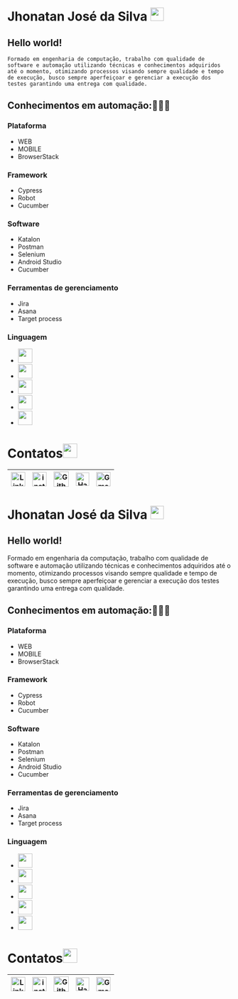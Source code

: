 # Jhonatan José da Silva  <img src="img\MetalSlug.gif" width="30px">

## Hello world!
    Formado em engenharia de computação, trabalho com qualidade de software e automação utilizando técnicas e conhecimentos adquiridos até o momento, otimizando processos visando sempre qualidade e tempo de execução, busco sempre aperfeiçoar e gerenciar a execução dos testes garantindo uma entrega com qualidade.

## Conhecimentos em automação:👨🏾‍💻
### Plataforma
- WEB 
- MOBILE
- BrowserStack
### Framework
- Cypress
- Robot
- Cucumber
### Software
- Katalon
- Postman
- Selenium
- Android Studio
- Cucumber

### Ferramentas de gerenciamento
- Jira
- Asana
- Target process
### Linguagem
- <img src="img\javaLogo.png" height="32px">
- <img src="img\javascriptLogo.png" height="32px">
- <img src="img\rubyLogo.png" height="32px">
- <img src="img\pythonLogo.png" height="32px">
- <img src="img\markdownLogo.png" height="32px">

# Contatos<img src="img\Handshake.gif" height="32px">

| [<img src="img/Linkedin.svg" alt="Linkedin Logo" width="32">](https://www.linkedin.com/in/jjcomputacao/) | [<img src="img/Instagram.svg" alt="instagram logo" width="32">](https://www.instagram.com/bogachola/) | [<img src="img/Github logo.png" alt="Github logo" width="34">](https://github.com/jjcomputacao) | [<img src="img/tinkercadLogo.png" alt="HackerRank Logo" width="30">](https://www.tinkercad.com/users/79TfVc87xBa) | [<img src="img/Gmail.svg" alt="Gmail logo" height="32">](mailto:jjcomputacao@gmail.com)
|:---:|:---:|:---:|:---:|:---:|
# Jhonatan José da Silva <img src="https://user-images.githubusercontent.com/55117744/201367746-4437a003-44c2-4e26-81e8-41e43516c045.gif" width="30px">

## Hello world!
   Formado em engenharia da computação, trabalho com qualidade de software e automação utilizando técnicas e conhecimentos adquiridos até o momento, otimizando processos visando sempre qualidade e tempo de execução, busco sempre aperfeiçoar e gerenciar a execução dos testes garantindo uma entrega com qualidade.

## Conhecimentos em automação:👨🏾‍💻
### Plataforma
- WEB 
- MOBILE
- BrowserStack
### Framework
- Cypress
- Robot
- Cucumber
### Software
- Katalon
- Postman
- Selenium
- Android Studio
- Cucumber

### Ferramentas de gerenciamento
- Jira
- Asana
- Target process
### Linguagem
- <img src="https://user-images.githubusercontent.com/55117744/201371373-3648d22b-6bf1-435f-98d5-c3dae2ecd552.png" height="32px">
- <img src="https://user-images.githubusercontent.com/55117744/201371374-d5dae8f1-ede1-45f4-9f9e-026ea6e1eb86.png" height="32px">
- <img src="https://user-images.githubusercontent.com/55117744/201371371-fc55fb7d-41e1-407a-ba9b-c67fa7c24ae6.png" height="32px">
- <img src="https://user-images.githubusercontent.com/55117744/201371365-57f0acb6-d8b6-446b-91d9-c034d9b9c146.png" height="32px">
- <img src="https://user-images.githubusercontent.com/55117744/201371363-6e909170-3873-4c3c-a1a6-549c3c5c2aa9.png" height="32px">

# Contatos<img src="https://user-images.githubusercontent.com/55117744/201372171-07af2425-33c5-4dec-ac38-deffb796ca0e.gif" height="32px">

| [<img src="https://user-images.githubusercontent.com/55117744/201372528-bc833fa3-067f-4175-9b1d-eedfd982216c.svg" alt="Linkedin Logo" width="32">](https://www.linkedin.com/in/jjcomputacao/) | [<img src="https://user-images.githubusercontent.com/55117744/201372527-8cf279f4-07ec-4701-91cb-4d42f1550f44.svg" alt="instagram logo" width="32">](https://www.instagram.com/bogachola/) | [<img src="https://user-images.githubusercontent.com/55117744/201372540-dd9df2c3-565f-499d-bcb0-30e5ad27b07a.png" alt="Github logo" width="34">](https://github.com/jjcomputacao) | [<img src="https://user-images.githubusercontent.com/55117744/201372533-bcb4850d-7aae-46bd-acea-29a8fbd82e63.png" alt="HackerRank Logo" width="30">](https://www.tinkercad.com/users/79TfVc87xBa) | [<img src="https://user-images.githubusercontent.com/55117744/201372520-bbd33308-c583-4f7b-b4d7-0af440aabcb0.svg" alt="Gmail logo" height="32">](mailto:jjcomputacao@gmail.com)
|:---:|:---:|:---:|:---:|:---:|
